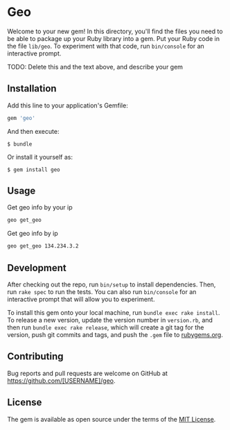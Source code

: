 # Geo

Welcome to your new gem! In this directory, you'll find the files you need to be able to package up your Ruby library into a gem. Put your Ruby code in the file `lib/geo`. To experiment with that code, run `bin/console` for an interactive prompt.

TODO: Delete this and the text above, and describe your gem

## Installation

Add this line to your application's Gemfile:

```ruby
gem 'geo'
```

And then execute:

    $ bundle

Or install it yourself as:

    $ gem install geo

## Usage

Get geo info by your ip
```sh
geo get_geo
```

Get geo info by ip
```sh
geo get_geo 134.234.3.2
```

## Development

After checking out the repo, run `bin/setup` to install dependencies. Then, run `rake spec` to run the tests. You can also run `bin/console` for an interactive prompt that will allow you to experiment.

To install this gem onto your local machine, run `bundle exec rake install`. To release a new version, update the version number in `version.rb`, and then run `bundle exec rake release`, which will create a git tag for the version, push git commits and tags, and push the `.gem` file to [rubygems.org](https://rubygems.org).

## Contributing

Bug reports and pull requests are welcome on GitHub at https://github.com/[USERNAME]/geo.

## License

The gem is available as open source under the terms of the [MIT License](https://opensource.org/licenses/MIT).
